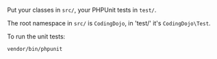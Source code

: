 Put your classes in `src/`, your PHPUnit tests in `test/`.

The root namespace in `src/` is `CodingDojo`, in 'test/' it's `CodingDojo\Test`.

To run the unit tests:

    vendor/bin/phpunit
